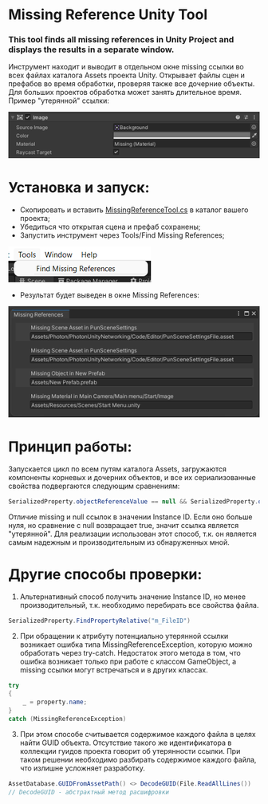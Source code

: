 # Missing Reference Unity Tool
### This tool finds all missing references in Unity Project and displays the results in a separate window.

Инструмент находит и выводит в отдельном окне missing ссылки во всех файлах каталога Assets проекта Unity. Открывает файлы сцен и префабов во время обработки, проверяя также все дочерние объекты. Для больших проектов обработка может занять длительное время. Пример "утерянной" ссылки:

![plot](./Screenshots/Example.png) 

# Установка и запуск:
- Скопировать и вставить [MissingReferenceTool.cs](./MissingReferenceTool.cs) в каталог вашего проекта;
- Убедиться что открытая сцена и префаб сохранены;
- Запустить инструмент через Tools/Find Missing References;

![plot](./Screenshots/Launch.png)

- Результат будет выведен в окне Missing References:

![plot](./Screenshots/Results.png)

# Принцип работы:
Запускается цикл по всем путям каталога Assets, загружаются компоненты корневых и дочерних объектов, и все их сериализованные свойства подвергаются следующим сравнениям:
```csharp
SerializedProperty.objectReferenceValue == null && SerializedProperty.objectReferenceInstanceIDValue != 0
```
Отличие missing и null ссылок в значении Instance ID. Если оно больше нуля, но сравнение с null возвращает true, значит ссылка является "утерянной". Для реализации использован этот способ, т.к. он является самым надежным и производительным из обнаруженных мной.

# Другие способы проверки:
1) Альтернативный способ получить значение Instance ID, но менее производительный, т.к. необходимо перебирать все свойства файла.
```csharp
SerializedProperty.FindPropertyRelative("m_FileID")
```
2) При обращении к атрибуту потенциально утерянной ссылки возникает ошибка типа MissingReferenceException, которую можно обработать через try-catch. Недостаток этого метода в том, что ошибка возникает только при работе с классом GameObject, а missing ссылки могут встречаться и в других классах.
```csharp
try
{
    _ = property.name;
}
catch (MissingReferenceException)
```
3) При этом способе считывается содержимое каждого файла в целях найти GUID объекта. Отсутствие такого же идентификатора в коллекции гуидов проекта говорит об утерянности ссылки. При таком решении необходимо разбирать содержимое каждого файла, что излишне усложняет разработку.
```csharp
AssetDatabase.GUIDFromAssetPath() <> DecodeGUID(File.ReadAllLines()) 
// DecodeGUID - абстрактный метод расшифровки
```
